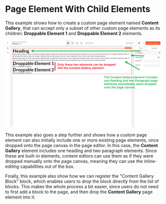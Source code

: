 # Page Element With Child Elements

This example shows how to create a custom page element named **Content Gallery**, that can accept only a subset of other custom page elements as its children: **Droppable Element 1** and **Droppable Element 2** elements.

![Content Gallery](./screenshot.png)

This example also goes a step further and shows how a custom page element can also initially include one or more existing page elements, once dropped onto the page canvas in the page editor. In this case, the **Content Gallery** element includes one heading and two paragraph elements. Since these are built-in elements, content editors can use them as if they were dropped manually onto the page canvas, meaning they can use the inline-editing capabilities out of the box. 

Finally, this example also show how we can register the "Content Gallery Block" block, which enables users to drop the block directly from the list of blocks. This makes the whole process a bit easier, since users do not need to first add a block to the page, and then drop the **Content Gallery** page element into it.